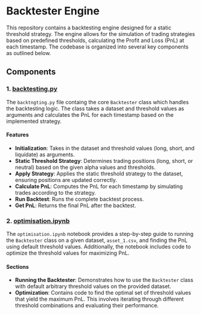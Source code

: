 
# Backtester Engine

This repository contains a backtesting engine designed for a static threshold strategy. The engine allows for the simulation of trading strategies based on predefined thresholds, calculating the Profit and Loss (PnL) at each timestamp. The codebase is organized into several key components as outlined below.

## Components

### 1. [backtesting.py](./backtesting.py)

The `backtngting.py` file containg the core `Backtester` class which handles the backtesting logic. The class takes a dataset and threshold values as arguments and calculates the PnL for each timestamp based on the implemented strategy.

#### Features

- **Initialization**: Takes in the dataset and threshold values (long, short, and liquidate) as arguments.
- **Static Threshold Strategy**: Determines trading positions (long, short, or neutral) based on the given alpha values and thresholds.
- **Apply Strategy**: Applies the static threshold strategy to the dataset, ensuring positions are updated correctly.
- **Calculate PnL**: Computes the PnL for each timestamp by simulating trades according to the strategy.
- **Run Backtest**: Runs the complete backtest process.
- **Get PnL**: Returns the final PnL after the backtest.

### 2. [optimisation.ipynb](./optimisation.ipynb)

The `optimisation.ipynb` notebook provides a step-by-step guide to running the `Backtester` class on a given dataset, `asset_1.csv`, and finding the PnL using default threshold values. Additionally, the notebook includes code to optimize the threshold values for maximizing PnL.

#### Sections

- **Running the Backtester**: Demonstrates how to use the `Backtester` class with default arbitrary threshold values on the provided dataset.
- **Optimization**: Contains code to find the optimal set of threshold values that yield the maximum PnL. This involves iterating through different threshold combinations and evaluating their performance.

